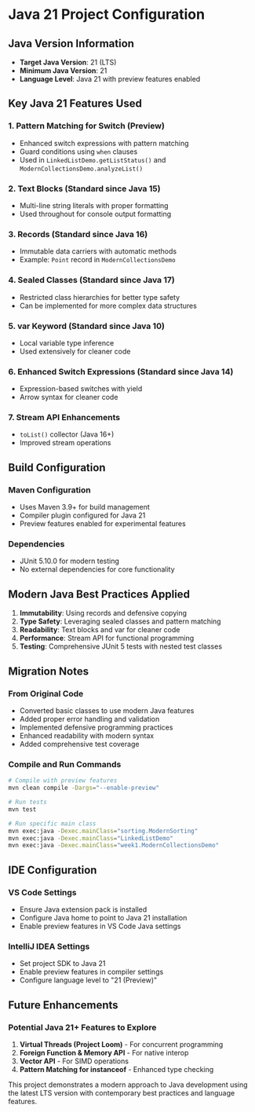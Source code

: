 # Java 21 Project Configuration

## Java Version Information
- **Target Java Version**: 21 (LTS)
- **Minimum Java Version**: 21
- **Language Level**: Java 21 with preview features enabled

## Key Java 21 Features Used

### 1. **Pattern Matching for Switch (Preview)**
- Enhanced switch expressions with pattern matching
- Guard conditions using `when` clauses
- Used in `LinkedListDemo.getListStatus()` and `ModernCollectionsDemo.analyzeList()`

### 2. **Text Blocks (Standard since Java 15)**
- Multi-line string literals with proper formatting
- Used throughout for console output formatting

### 3. **Records (Standard since Java 16)**
- Immutable data carriers with automatic methods
- Example: `Point` record in `ModernCollectionsDemo`

### 4. **Sealed Classes (Standard since Java 17)**
- Restricted class hierarchies for better type safety
- Can be implemented for more complex data structures

### 5. **var Keyword (Standard since Java 10)**
- Local variable type inference
- Used extensively for cleaner code

### 6. **Enhanced Switch Expressions (Standard since Java 14)**
- Expression-based switches with yield
- Arrow syntax for cleaner code

### 7. **Stream API Enhancements**
- `toList()` collector (Java 16+)
- Improved stream operations

## Build Configuration

### Maven Configuration
- Uses Maven 3.9+ for build management
- Compiler plugin configured for Java 21
- Preview features enabled for experimental features

### Dependencies
- JUnit 5.10.0 for modern testing
- No external dependencies for core functionality

## Modern Java Best Practices Applied

1. **Immutability**: Using records and defensive copying
2. **Type Safety**: Leveraging sealed classes and pattern matching
3. **Readability**: Text blocks and var for cleaner code
4. **Performance**: Stream API for functional programming
5. **Testing**: Comprehensive JUnit 5 tests with nested test classes

## Migration Notes

### From Original Code
- Converted basic classes to use modern Java features
- Added proper error handling and validation
- Implemented defensive programming practices
- Enhanced readability with modern syntax
- Added comprehensive test coverage

### Compile and Run Commands
```bash
# Compile with preview features
mvn clean compile -Dargs="--enable-preview"

# Run tests
mvn test

# Run specific main class
mvn exec:java -Dexec.mainClass="sorting.ModernSorting"
mvn exec:java -Dexec.mainClass="LinkedListDemo"
mvn exec:java -Dexec.mainClass="week1.ModernCollectionsDemo"
```

## IDE Configuration

### VS Code Settings
- Ensure Java extension pack is installed
- Configure Java home to point to Java 21 installation
- Enable preview features in VS Code Java settings

### IntelliJ IDEA Settings
- Set project SDK to Java 21
- Enable preview features in compiler settings
- Configure language level to "21 (Preview)"

## Future Enhancements

### Potential Java 21+ Features to Explore
1. **Virtual Threads (Project Loom)** - For concurrent programming
2. **Foreign Function & Memory API** - For native interop
3. **Vector API** - For SIMD operations
4. **Pattern Matching for instanceof** - Enhanced type checking

This project demonstrates a modern approach to Java development using the latest LTS version with contemporary best practices and language features.